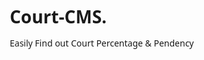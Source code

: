 # Court-CMS.
Easily Find out Court Percentage &amp; Pendency 
<html lang="en">
<head>
    <meta charset="UTF-8">
    <meta name="viewport" content="width=device-width, initial-scale=1.0">
    <title>Court Case Management System</title>
    <link rel="stylesheet" href="https://cdnjs.cloudflare.com/ajax/libs/font-awesome/6.4.0/css/all.min.css">
    <style>
        * {
            margin: 0;
            padding: 0;
            box-sizing: border-box;
            font-family: 'Segoe UI', Tahoma, Geneva, Verdana, sans-serif;
        }
        
        body {
            background: linear-gradient(135deg, #e0e7ff 0%, #c3cfe2 100%);
            min-height: 100vh;
            padding: 0;
            color: #333;
        }
        
        .container {
            max-width: none;
            margin: 0;
            width: 100%;
        }
        
        header {
            background: #1a237e;
            color: white;
            padding: 15px 20px;
            border-radius: 0;
            display: flex;
            justify-content: space-between;
            align-items: center;
            box-shadow: 0 4px 6px rgba(0, 0, 0, 0.1);
        }
        
        .logo {
            display: flex;
            align-items: center;
            gap: 10px;
        }
        
        .logo i {
            font-size: 24px;
            color: #ffd54f;
        }
        
        .controls {
            display: flex;
            gap: 10px;
        }
        
        .btn {
            padding: 8px 15px;
            border: none;
            border-radius: 5px;
            cursor: pointer;
            font-weight: 500;
            display: flex;
            align-items: center;
            gap: 5px;
            transition: all 0.3s;
        }
        
        .btn-primary {
            background: #1565c0;
            color: white;
        }
        
        .btn-primary:hover {
            background: #0d47a1;
        }
        
        .btn-success {
            background: #2e7d32;
            color: white;
        }
        
        .btn-success:hover {
            background: #1b5e20;
        }
        
        .btn-danger {
            background: #c62828;
            color: white;
        }
        
        .btn-danger:hover {
            background: #b71c1c;
        }
        
        .btn-warning {
            background: #ef6c00;
            color: white;
        }
        
        .btn-warning:hover {
            background: #e65100;
        }
        
        .court-info {
            background: white;
            padding: 20px;
            border-radius: 0;
            box-shadow: none;
            margin-bottom: 0;
            width: 100%;
        }
        
        .court-name {
            font-size: 24px;
            font-weight: 600;
            margin-bottom: 15px;
            color: #1a237e;
            text-align: center;
            padding: 10px;
            border: 1px dashed #7986cb;
            background-color: #e8eaf6;
            border-radius: 5px;
        }
        
        .date-display {
            display: flex;
            justify-content: space-between;
            margin-bottom: 20px;
            background: #e3f2fd;
            padding: 10px 15px;
            border-radius: 5px;
            font-weight: 500;
            color: #1565c0;
            border: 1px solid #bbdefb;
        }
        
        .dashboard {
            display: grid;
            grid-template-columns: 1fr;
            gap: 20px;
            margin-bottom: 20px;
        }
        
        .data-table {
            background: white;
            border-radius: 10px;
            padding: 20px;
            box-shadow: 0 4px 6px rgba(0, 0, 0, 0.1);
            border: 1px solid #e0e0e0;
        }
        
        .data-table h2 {
            margin-bottom: 15px;
            color: #1a237e;
            padding-bottom: 10px;
            border-bottom: 2px solid #e0e0e0;
        }
        
        table {
            width: 100%;
            border-collapse: collapse;
        }
        
        th, td {
            padding: 12px 15px;
            text-align: center;
            border-bottom: 1px solid #ddd;
        }
        
        th {
            background-color: #f5f5f5;
            font-weight: 600;
            color: #1a237e;
        }
        
        tr:nth-child(even) {
            background-color: #f9f9f9;
        }
        
        tr:hover {
            background-color: #f5f5f5;
        }
        
        input[type="number"] {
            width: 60px;
            padding: 8px;
            border: 1px solid #ddd;
            border-radius: 4px;
            text-align: center;
            font-weight: bold;
        }
        
        .case-note {
            font-size: 12px;
            color: #666;
            text-align: left;
            padding: 4px 0;
            font-style: italic;
        }
        
        .summary {
            display: none;
        }
        
        .target-message {
            background: #e8f5e9;
            padding: 15px;
            border-radius: 8px;
            margin-top: 20px;
            border-left: 4px solid #2e7d32;
            color: #1b5e20;
        }
        
        .report {
            background: white;
            border-radius: 0;
            padding: 30px;
            box-shadow: none;
            margin-top: 0;
            display: none;
            border: none;
            width: 100%;
            min-height: 100vh;
        }
        
        .report-header {
            text-align: center;
            margin-bottom: 30px;
        }
        
        .report-header h1 {
            color: #1a237e;
            margin-bottom: 10px;
        }
        
        .report-header p {
            color: #666;
            font-size: 18px;
        }
        
        .report-table {
            margin-bottom: 30px;
            width: 100%;
        }
        
        .report-table h3 {
            margin-bottom: 15px;
            color: #1a237e;
            padding-bottom: 10px;
            border-bottom: 2px solid #e0e0e0;
        }
        
        .signature {
            margin-top: 50px;
            text-align: center;
        }
        
        .signature p {
            margin-bottom: 5px;
        }
        
        .signature-line {
            margin-top: 60px;
            border-top: 1px solid #333;
            width: 250px;
            margin: 0 auto;
            padding-top: 5px;
        }
        
        .action-buttons {
            display: flex;
            justify-content: center;
            gap: 15px;
            margin-top: 30px;
        }
        
        .achieved-badge {
            background-color: #2e7d32;
            color: white;
            padding: 5px 10px;
            border-radius: 20px;
            font-size: 14px;
            margin-left: 10px;
        }
        
        .edit-court-modal {
            display: none;
            position: fixed;
            top: 0;
            left: 0;
            width: 100%;
            height: 100%;
            background-color: rgba(0, 0, 0, 0.5);
            z-index: 1000;
            justify-content: center;
            align-items: center;
        }
        
        .modal-content {
            background-color: white;
            padding: 30px;
            border-radius: 10px;
            width: 500px;
            max-width: 90%;
            box-shadow: 0 5px 15px rgba(0, 0, 0, 0.3);
        }
        
        .modal-header {
            display: flex;
            justify-content: space-between;
            align-items: center;
            margin-bottom: 20px;
        }
        
        .modal-header h2 {
            color: #1a237e;
            margin: 0;
        }
        
        .close-modal {
            background: none;
            border: none;
            font-size: 24px;
            cursor: pointer;
            color: #666;
        }
        
        .court-name-input {
            width: 100%;
            padding: 12px;
            border: 1px solid #ddd;
            border-radius: 5px;
            font-size: 16px;
            margin-bottom: 20px;
        }
        
        .modal-actions {
            display: flex;
            justify-content: flex-end;
            gap: 10px;
        }
        
        .save-notification {
            position: fixed;
            bottom: 20px;
            right: 20px;
            background: #2e7d32;
            color: white;
            padding: 10px 20px;
            border-radius: 5px;
            box-shadow: 0 4px 6px rgba(0, 0, 0, 0.1);
            display: none;
            z-index: 1000;
        }
        
        /* New styles for the updates */
        .percentage-bold {
            font-weight: bold;
        }
        
        .report-table table {
            border-left: 1px solid #ddd;
            border-right: 1px solid #ddd;
        }
        
        .report-table table th, 
        .report-table table td {
            border-left: 1px solid #ddd;
            border-right: 1px solid #ddd;
        }
        
        .report-bold {
            font-weight: bold;
        }
        
        @media print {
            body {
                margin: 0;
                padding: 0;
                background: white;
            }
            
            body * {
                visibility: hidden;
            }
            
            .report, .report * {
                visibility: visible;
            }
            
            .report {
                position: absolute;
                left: 0;
                top: 0;
                width: 100%;
                padding: 0;
                margin: 0;
                box-shadow: none;
                border: none;
            }
            
            .no-print {
                display: none;
            }
            
            .report-header {
                margin-top: 0;
                padding-top: 0;
            }
            
            .report-table {
                page-break-inside: avoid;
            }
        }
        
        @media (max-width: 768px) {
            .dashboard {
                grid-template-columns: 1fr;
            }
            
            header {
                flex-direction: column;
                gap: 10px;
            }
            
            .controls {
                width: 100%;
                justify-content: center;
            }
        }
    </style>
</head>
<body>
    <div class="container">
        <header>
            <div class="logo">
                <i class="fas fa-balance-scale"></i>
                <span>Court Case Management System</span>
            </div>
            <div class="controls">
                <button class="btn btn-warning" id="updateCourtBtn">
                    <i class="fas fa-edit"></i> Update Court Name
                </button>
                <button class="btn btn-primary" id="refreshBtn">
                    <i class="fas fa-sync-alt"></i> Refresh
                </button>
                <button class="btn btn-success" id="saveBtn">
                    <i class="fas fa-save"></i> Local Save
                </button>
            </div>
        </header>

        <div class="court-info">
            <div class="court-name" id="courtName">In the Court of District and Sessions Judge, Battagram</div>
            <div class="date-display">
                <span id="currentDate">1-Aug to 23-Aug-25</span>
                <span id="currentTime">12:50:59 PM</span>
            </div>
            
            <div class="dashboard">
                <div class="data-table">
                    <h2>Case Management</h2>
                    <table>
                        <thead>
                            <tr>
                                <th>Types</th>
                                <th>Criminal</th>
                                <th>Civil</th>
                                <th>Total</th>
                            </tr>
                        </thead>
                        <tbody>
                            <tr>
                                <td>Previous Month (July) Pendency</td>
                                <td><input type="number" id="prevCriminal" value="10"></td>
                                <td><input type="number" id="prevCivil" value="10"></td>
                                <td id="prevTotal">20</td>
                            </tr>
                            <tr>
                                <td>INSTITUTION CASES</td>
                                <td><input type="number" id="instCriminal" value="10"></td>
                                <td><input type="number" id="instCivil" value="10"></td>
                                <td id="instTotal">20</td>
                            </tr>
                            <tr>
                                <td>
                                    DISPOSED CASES
                                    <div class="case-note">Do not add Transfer Out Cases here</div>
                                </td>
                                <td><input type="number" id="dispCriminal" value="10"></td>
                                <td><input type="number" id="dispCivil" value="10"></td>
                                <td id="dispTotal">20</td>
                            </tr>
                            <tr>
                                <td>
                                    Transfer In Cases
                                    <div class="case-note">Not effect institution % but effect (+) in Pendency only</div>
                                </td>
                                <td><input type="number" id="inCriminal" value="10"></td>
                                <td><input type="number" id="inCivil" value="10"></td>
                                <td id="inTotal">20</td>
                            </tr>
                            <tr>
                                <td>
                                    Transfer Out Cases
                                    <div class="case-note">Not effect Disposed % but effect (-) Pendency only</div>
                                </td>
                                <td><input type="number" id="outCriminal" value="10"></td>
                                <td><input type="number" id="outCivil" value="10"></td>
                                <td id="outTotal">20</td>
                            </tr>
                            <tr>
                                <td>Percentage</td>
                                <td id="percentCriminal" class="percentage-bold">100.00%</td>
                                <td id="percentCivil" class="percentage-bold">100.00%</td>
                                <td id="percentTotal" class="percentage-bold">100.00%</td>
                            </tr>
                        </tbody>
                    </table>
                </div>
                
                <div class="summary">
                    <h2>Summary</h2>
                    <div class="summary-item">
                        <span>Target</span>
                        <span>110%</span>
                    </div>
                    <div class="target-message" id="targetMessage">
                        At this stage, if the given number of pending cases are disposed of,
                        this Court will achieve 110% of its disposal target.
                    </div>
                    <div class="summary-item">
                        <span>Total Current Pendency</span>
                        <span id="totalPendency">20</span>
                    </div>
                    <div class="summary-item">
                        <span>Criminal Pendency</span>
                        <span id="criminalPendency">10</span>
                    </div>
                    <div class="summary-item">
                        <span>Civil Pendency</span>
                        <span id="civilPendency">10</span>
                    </div>
                    <div class="summary-item">
                        <span>Target Need Cases</span>
                        <span id="additionalCases">0</span>
                    </div>
                </div>
            </div>
            
            <button class="btn btn-success" id="generateReport" style="width: 100%; margin-top: 20px;">
                <i class="fas fa-file-pdf"></i> Generate Report
            </button>
        </div>

        <div class="report" id="reportSection">
            <div class="report-header">
                <h1 id="reportCourtName">In the Court of District and Sessions Judge, Battagram</h1>
                <p><strong>Percentage Target & Pendency</strong></p>
                <p id="reportDate">Saturday, August 23, 2025</p>
            </div>
            
            <div class="report-table">
                <h3>Current Percentage</h3>
                <table>
                    <thead>
                        <tr>
                            <th>Type</th>
                            <th>Institution Cases</th>
                            <th>Disposed Cases</th>
                            <th>Percentage</th>
                        </tr>
                    </thead>
                    <tbody>
                        <tr>
                            <td><strong>Criminal Cases</strong></td>
                            <td id="repInstCriminal">10</td>
                            <td id="repDispCriminal">10</td>
                            <td id="repPercentCriminal" class="report-bold">100.00%</td>
                        </tr>
                        <tr>
                            <td><strong>Civil Cases</strong></td>
                            <td id="repInstCivil">10</td>
                            <td id="repDispCivil">10</td>
                            <td id="repPercentCivil" class="report-bold">100.00%</td>
                        </tr>
                        <tr>
                            <td class="report-bold">Total Cases</td>
                            <td id="repInstTotal" class="report-bold">20</td>
                            <td id="repDispTotal" class="report-bold">20</td>
                            <td id="repPercentTotal" class="report-bold">100.00%</td>
                        </tr>
                    </tbody>
                </table>
            </div>
            
            <div class="target-message" id="repTargetMessage">
                At this stage, if the given number of pending cases are disposed of, this Court will achieve 110% of its disposal target.
            </div>
            
            <div class="report-table">
                <h3>Current total Pendency till now</h3>
                <table>
                    <thead>
                        <tr>
                            <th>Type</th>
                            <th>Criminal</th>
                            <th>Civil</th>
                            <th>Total</th>
                        </tr>
                    </thead>
                    <tbody>
                        <tr>
                            <td>Current Month Cases</td>
                            <td id="repCurCriminal">10</td>
                            <td id="repCurCivil">10</td>
                            <td id="repCurTotal">20</td>
                        </tr>
                        <tr>
                            <td>Transfer in Cases</td>
                            <td id="repInCriminal">10</td>
                            <td id="repInCivil">10</td>
                            <td id="repInTotal">20</td>
                        </tr>
                        <tr>
                            <td>Transfer Out Cases</td>
                            <td id="repOutCriminal">10</td>
                            <td id="repOutCivil">10</td>
                            <td id="repOutTotal">20</td>
                        </tr>
                        <tr>
                            <td class="report-bold">Total Pendency</td>
                            <td id="repTotalCriminal" class="report-bold">20</td>
                            <td id="repTotalCivil" class="report-bold">20</td>
                            <td id="repGrandTotal" class="report-bold">40</td>
                        </tr>
                    </tbody>
                </table>
            </div>
            
            <div class="signature">
                <div class="signature-line">
                    <p>SIGNATURE</p>
                </div>
                <p>Reader/Muharrir</p>
            </div>
            
            <div class="action-buttons no-print">
                <button class="btn btn-danger" onclick="window.print()">
                    <i class="fas fa-download"></i> Download PDF
                </button>
                <button class="btn btn-primary" id="backBtn">
                    <i class="fas fa-arrow-left"></i> Back to Entries
                </button>
            </div>
        </div>
    </div>

    <div class="edit-court-modal" id="courtModal">
        <div class="modal-content">
            <div class="modal-header">
                <h2>Update Court Name</h2>
                <button class="close-modal" id="closeModal">&times;</button>
            </div>
            <input type="text" class="court-name-input" id="courtNameInput" placeholder="Enter court name">
            <div class="modal-actions">
                <button class="btn btn-primary" id="saveCourtName">Save Changes</button>
                <button class="btn btn-danger" id="cancelCourtName">Cancel</button>
            </div>
        </div>
    </div>

    <div class="save-notification" id="saveNotification">
        <i class="fas fa-check-circle"></i> Data saved successfully!
    </div>

    <script>
        // Format date as "1-Aug", "2-Aug", etc.
        function formatDate(date) {
            const day = date.getDate();
            const month = date.toLocaleString('default', { month: 'short' });
            return `${day}-${month}`;
        }
        
        // Format date for report header
        function formatReportDate(date) {
            const options = { weekday: 'long', year: 'numeric', month: 'long', day: 'numeric' };
            return date.toLocaleDateString('en-US', options);
        }
        
        // Update current date and time
        function updateDateTime() {
            const now = new Date();
            
            // Get first day of current month
            const firstDay = new Date(now.getFullYear(), now.getMonth(), 1);
            
            // Format date range (1-Aug to CurrentDate)
            const dateRange = `${formatDate(firstDay)} to ${formatDate(now)}-${now.getFullYear().toString().slice(-2)}`;
            document.getElementById('currentDate').textContent = dateRange;
            
            // Update time
            const timeString = now.toLocaleTimeString('en-US', { 
                hour: '2-digit', 
                minute: '2-digit', 
                second: '2-digit',
                hour12: true 
            });
            document.getElementById('currentTime').textContent = timeString;
            
            // Update report date
            document.getElementById('reportDate').textContent = formatReportDate(now);
        }
        
        // Initial date/time update and set interval
        updateDateTime();
        setInterval(updateDateTime, 1000);
        
        // Save all data to localStorage
        function saveDataToLocalStorage() {
            const data = {
                courtName: document.getElementById('courtName').textContent,
                prevCriminal: document.getElementById('prevCriminal').value,
                prevCivil: document.getElementById('prevCivil').value,
                instCriminal: document.getElementById('instCriminal').value,
                instCivil: document.getElementById('instCivil').value,
                dispCriminal: document.getElementById('dispCriminal').value,
                dispCivil: document.getElementById('dispCivil').value,
                inCriminal: document.getElementById('inCriminal').value,
                inCivil: document.getElementById('inCivil').value,
                outCriminal: document.getElementById('outCriminal').value,
                outCivil: document.getElementById('outCivil').value
            };
            
            localStorage.setItem('courtCaseData', JSON.stringify(data));
            
            // Show save notification
            const notification = document.getElementById('saveNotification');
            notification.style.display = 'block';
            setTimeout(() => {
                notification.style.display = 'none';
            }, 3000);
        }
        
        // Load data from localStorage
        function loadDataFromLocalStorage() {
            const savedData = localStorage.getItem('courtCaseData');
            if (savedData) {
                const data = JSON.parse(savedData);
                
                document.getElementById('courtName').textContent = data.courtName;
                document.getElementById('prevCriminal').value = data.prevCriminal;
                document.getElementById('prevCivil').value = data.prevCivil;
                document.getElementById('instCriminal').value = data.instCriminal;
                document.getElementById('instCivil').value = data.instCivil;
                document.getElementById('dispCriminal').value = data.dispCriminal;
                document.getElementById('dispCivil').value = data.dispCivil;
                document.getElementById('inCriminal').value = data.inCriminal;
                document.getElementById('inCivil').value = data.inCivil;
                document.getElementById('outCriminal').value = data.outCriminal;
                document.getElementById('outCivil').value = data.outCivil;
                
                calculateTotals();
            }
        }
        
        // Calculate totals and percentages
        function calculateTotals() {
            // Get input values
            const prevCriminal = parseInt(document.getElementById('prevCriminal').value) || 0;
            const prevCivil = parseInt(document.getElementById('prevCivil').value) || 0;
            const instCriminal = parseInt(document.getElementById('instCriminal').value) || 0;
            const instCivil = parseInt(document.getElementById('instCivil').value) || 0;
            const dispCriminal = parseInt(document.getElementById('dispCriminal').value) || 0;
            const dispCivil = parseInt(document.getElementById('dispCivil').value) || 0;
            const inCriminal = parseInt(document.getElementById('inCriminal').value) || 0;
            const inCivil = parseInt(document.getElementById('inCivil').value) || 0;
            const outCriminal = parseInt(document.getElementById('outCriminal').value) || 0;
            const outCivil = parseInt(document.getElementById('outCivil').value) || 0;
            
            // Calculate totals
            document.getElementById('prevTotal').textContent = prevCriminal + prevCivil;
            document.getElementById('instTotal').textContent = instCriminal + instCivil;
            document.getElementById('dispTotal').textContent = dispCriminal + dispCivil;
            document.getElementById('inTotal').textContent = inCriminal + inCivil;
            document.getElementById('outTotal').textContent = outCriminal + outCivil;
            
            // Calculate percentages
            const percentCriminal = instCriminal > 0 ? (dispCriminal / instCriminal * 100).toFixed(2) : "0.00";
            const percentCivil = instCivil > 0 ? (dispCivil / instCivil * 100).toFixed(2) : "0.00";
            const percentTotal = (instCriminal + instCivil) > 0 ? 
                ((dispCriminal + dispCivil) / (instCriminal + instCivil) * 100).toFixed(2) : "0.00";
            
            document.getElementById('percentCriminal').textContent = percentCriminal + "%";
            document.getElementById('percentCivil').textContent = percentCivil + "%";
            document.getElementById('percentTotal').textContent = percentTotal + "%";
            
            // Calculate pendency using the formula: (Previous Month Pendency + Institution Cases + Transfer In) - (Disposed Cases + Transfer Out)
            const criminalPendency = prevCriminal + instCriminal + inCriminal - dispCriminal - outCriminal;
            const civilPendency = prevCivil + instCivil + inCivil - dispCivil - outCivil;
            const totalPendency = criminalPendency + civilPendency;
            
            document.getElementById('criminalPendency').textContent = criminalPendency;
            document.getElementById('civilPendency').textContent = civilPendency;
            document.getElementById('totalPendency').textContent = totalPendency;
            
            // Calculate additional cases needed using the formula: =IF(D7>=110%, "Achieved", MAX(0, ROUNDUP(B7*1.1, 0) - C7))
            const totalInstitution = instCriminal + instCivil;
            const totalDisposed = dispCriminal + dispCivil;
            const disposalPercentage = totalInstitution > 0 ? (totalDisposed / totalInstitution * 100) : 0;
            
            let additionalCasesNeeded = 0;
            let targetMessage = "At this stage, if the given number of pending cases are disposed of, this Court will achieve 110% of its disposal target.";
            
            if (disposalPercentage >= 110) {
                additionalCasesNeeded = "Achieved";
                targetMessage = "<strong>This Court has already achieved 110% of its disposal target!</strong>";
            } else {
                additionalCasesNeeded = Math.max(0, Math.ceil(totalInstitution * 1.1) - totalDisposed);
                targetMessage = `At this stage, if <strong>${additionalCasesNeeded}</strong> more cases are disposed of, this Court will achieve 110% of its disposal target.`;
            }
            
            document.getElementById('additionalCases').textContent = additionalCasesNeeded;
            document.getElementById('targetMessage').innerHTML = targetMessage;
            if (disposalPercentage >= 110) {
                document.getElementById('targetMessage').innerHTML += ' <span class="achieved-badge">Target Achieved!</span>';
            }
        }
        
        // Set up event listeners for input changes
        const inputs = document.querySelectorAll('input[type="number"]');
        inputs.forEach(input => {
            input.addEventListener('input', calculateTotals);
        });
        
        // Load saved data when page loads
        window.addEventListener('DOMContentLoaded', (event) => {
            loadDataFromLocalStorage();
        });
        
        // Initial calculation
        calculateTotals();
        
        // Generate report
        document.getElementById('generateReport').addEventListener('click', function() {
            // Get input values
            const prevCriminal = parseInt(document.getElementById('prevCriminal').value) || 0;
            const prevCivil = parseInt(document.getElementById('prevCivil').value) || 0;
            const instCriminal = parseInt(document.getElementById('instCriminal').value) || 0;
            const instCivil = parseInt(document.getElementById('instCivil').value) || 0;
            const dispCriminal = parseInt(document.getElementById('dispCriminal').value) || 0;
            const dispCivil = parseInt(document.getElementById('dispCivil').value) || 0;
            const inCriminal = parseInt(document.getElementById('inCriminal').value) || 0;
            inCivil = parseInt(document.getElementById('inCivil').value) || 0;
            const outCriminal = parseInt(document.getElementById('outCriminal').value) || 0;
            const outCivil = parseInt(document.getElementById('outCivil').value) || 0;
            
            // Update report values
            document.getElementById('repInstCriminal').textContent = instCriminal;
            document.getElementById('repInstCivil').textContent = instCivil;
            document.getElementById('repInstTotal').textContent = instCriminal + instCivil;
            
            document.getElementById('repDispCriminal').textContent = dispCriminal;
            document.getElementById('repDispCivil').textContent = dispCivil;
            document.getElementById('repDispTotal').textContent = dispCriminal + dispCivil;
            
            document.getElementById('repPercentCriminal').textContent = document.getElementById('percentCriminal').textContent;
            document.getElementById('repPercentCivil').textContent = document.getElementById('percentCivil').textContent;
            document.getElementById('repPercentTotal').textContent = document.getElementById('percentTotal').textContent;
            
            // Calculate Current Month Cases using formula: Previous Month Cases + Institution Cases - Disposed Cases
            const currentMonthCriminal = prevCriminal + instCriminal - dispCriminal;
            const currentMonthCivil = prevCivil + instCivil - dispCivil;
            
            document.getElementById('repCurCriminal').textContent = currentMonthCriminal;
            document.getElementById('repCurCivil').textContent = currentMonthCivil;
            document.getElementById('repCurTotal').textContent = currentMonthCriminal + currentMonthCivil;
            
            document.getElementById('repInCriminal').textContent = inCriminal;
            document.getElementById('repInCivil').textContent = inCivil;
            document.getElementById('repInTotal').textContent = inCriminal + inCivil;
            
            document.getElementById('repOutCriminal').textContent = outCriminal;
            document.getElementById('repOutCivil').textContent = outCivil;
            document.getElementById('repOutTotal').textContent = outCriminal + outCivil;
            
            // Calculate Total Pendency using formula: Previous Month Cases + Institution Cases - Disposed Cases + Transfer In Cases - Transfer Out Cases
            const totalPendencyCriminal = prevCriminal + instCriminal - dispCriminal + inCriminal - outCriminal;
            const totalPendencyCivil = prevCivil + instCivil - dispCivil + inCivil - outCivil;
            
            document.getElementById('repTotalCriminal').textContent = totalPendencyCriminal;
            document.getElementById('repTotalCivil').textContent = totalPendencyCivil;
            document.getElementById('repGrandTotal').textContent = totalPendencyCriminal + totalPendencyCivil;
            
            // Update court name in report
            document.getElementById('reportCourtName').textContent = document.getElementById('courtName').textContent;
            
            // Update target message in report
            document.getElementById('repTargetMessage').innerHTML = document.getElementById('targetMessage').innerHTML;
            
            // Show report section
            document.getElementById('reportSection').style.display = 'block';
            
            // Scroll to report
            document.getElementById('reportSection').scrollIntoView({ behavior: 'smooth' });
        });
        
        // Back to entries button
        document.getElementById('backBtn').addEventListener('click', function() {
            document.getElementById('reportSection').style.display = 'none';
        });
        
        // Refresh button
        document.getElementById('refreshBtn').addEventListener('click', function() {
            if (confirm('Are you sure you want to refresh all data? This will reset all values.')) {
                inputs.forEach(input => {
                    input.value = '0';
                });
                calculateTotals();
                // Clear saved data
                localStorage.removeItem('courtCaseData');
            }
        });
        
        // Save button - save data to localStorage
        document.getElementById('saveBtn').addEventListener('click', function() {
            saveDataToLocalStorage();
        });
        
        // Court name editing functionality
        const courtModal = document.getElementById('courtModal');
        const courtNameInput = document.getElementById('courtNameInput');
        const courtNameElement = document.getElementById('courtName');
        const updateCourtBtn = document.getElementById('updateCourtBtn');
        const closeModal = document.getElementById('closeModal');
        const cancelCourtName = document.getElementById('cancelCourtName');
        const saveCourtName = document.getElementById('saveCourtName');
        
        // Open modal
        updateCourtBtn.addEventListener('click', function() {
            courtNameInput.value = courtNameElement.textContent;
            courtModal.style.display = 'flex';
        });
        
        // Close modal
        function closeCourtModal() {
            courtModal.style.display = 'none';
        }
        
        closeModal.addEventListener('click', closeCourtModal);
        cancelCourtName.addEventListener('click', closeCourtModal);
        
        // Save court name
        saveCourtName.addEventListener('click', function() {
            const newCourtName = courtNameInput.value.trim();
            if (newCourtName) {
                courtNameElement.textContent = newCourtName;
                closeCourtModal();
                // Save the updated court name
                saveDataToLocalStorage();
            } else {
                alert('Court name cannot be empty!');
            }
        });
        
        // Close modal if clicked outside
        window.addEventListener('click', function(event) {
            if (event.target === courtModal) {
                closeCourtModal();
            }
        });
        
        // Auto-save when inputs change (optional)
        inputs.forEach(input => {
            input.addEventListener('change', saveDataToLocalStorage);
        });
    </script>
</body>
</html>
